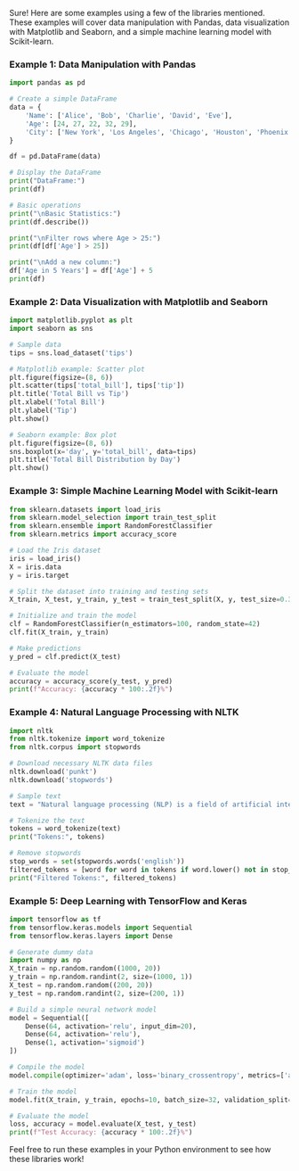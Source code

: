 Sure! Here are some examples using a few of the libraries mentioned. These examples will cover data manipulation with Pandas, data visualization with Matplotlib and Seaborn, and a simple machine learning model with Scikit-learn.

### Example 1: Data Manipulation with Pandas

```python
import pandas as pd

# Create a simple DataFrame
data = {
    'Name': ['Alice', 'Bob', 'Charlie', 'David', 'Eve'],
    'Age': [24, 27, 22, 32, 29],
    'City': ['New York', 'Los Angeles', 'Chicago', 'Houston', 'Phoenix']
}

df = pd.DataFrame(data)

# Display the DataFrame
print("DataFrame:")
print(df)

# Basic operations
print("\nBasic Statistics:")
print(df.describe())

print("\nFilter rows where Age > 25:")
print(df[df['Age'] > 25])

print("\nAdd a new column:")
df['Age in 5 Years'] = df['Age'] + 5
print(df)
```

### Example 2: Data Visualization with Matplotlib and Seaborn

```python
import matplotlib.pyplot as plt
import seaborn as sns

# Sample data
tips = sns.load_dataset('tips')

# Matplotlib example: Scatter plot
plt.figure(figsize=(8, 6))
plt.scatter(tips['total_bill'], tips['tip'])
plt.title('Total Bill vs Tip')
plt.xlabel('Total Bill')
plt.ylabel('Tip')
plt.show()

# Seaborn example: Box plot
plt.figure(figsize=(8, 6))
sns.boxplot(x='day', y='total_bill', data=tips)
plt.title('Total Bill Distribution by Day')
plt.show()
```

### Example 3: Simple Machine Learning Model with Scikit-learn

```python
from sklearn.datasets import load_iris
from sklearn.model_selection import train_test_split
from sklearn.ensemble import RandomForestClassifier
from sklearn.metrics import accuracy_score

# Load the Iris dataset
iris = load_iris()
X = iris.data
y = iris.target

# Split the dataset into training and testing sets
X_train, X_test, y_train, y_test = train_test_split(X, y, test_size=0.3, random_state=42)

# Initialize and train the model
clf = RandomForestClassifier(n_estimators=100, random_state=42)
clf.fit(X_train, y_train)

# Make predictions
y_pred = clf.predict(X_test)

# Evaluate the model
accuracy = accuracy_score(y_test, y_pred)
print(f"Accuracy: {accuracy * 100:.2f}%")
```

### Example 4: Natural Language Processing with NLTK

```python
import nltk
from nltk.tokenize import word_tokenize
from nltk.corpus import stopwords

# Download necessary NLTK data files
nltk.download('punkt')
nltk.download('stopwords')

# Sample text
text = "Natural language processing (NLP) is a field of artificial intelligence."

# Tokenize the text
tokens = word_tokenize(text)
print("Tokens:", tokens)

# Remove stopwords
stop_words = set(stopwords.words('english'))
filtered_tokens = [word for word in tokens if word.lower() not in stop_words]
print("Filtered Tokens:", filtered_tokens)
```

### Example 5: Deep Learning with TensorFlow and Keras

```python
import tensorflow as tf
from tensorflow.keras.models import Sequential
from tensorflow.keras.layers import Dense

# Generate dummy data
import numpy as np
X_train = np.random.random((1000, 20))
y_train = np.random.randint(2, size=(1000, 1))
X_test = np.random.random((200, 20))
y_test = np.random.randint(2, size=(200, 1))

# Build a simple neural network model
model = Sequential([
    Dense(64, activation='relu', input_dim=20),
    Dense(64, activation='relu'),
    Dense(1, activation='sigmoid')
])

# Compile the model
model.compile(optimizer='adam', loss='binary_crossentropy', metrics=['accuracy'])

# Train the model
model.fit(X_train, y_train, epochs=10, batch_size=32, validation_split=0.2)

# Evaluate the model
loss, accuracy = model.evaluate(X_test, y_test)
print(f"Test Accuracy: {accuracy * 100:.2f}%")
```

Feel free to run these examples in your Python environment to see how these libraries work!
